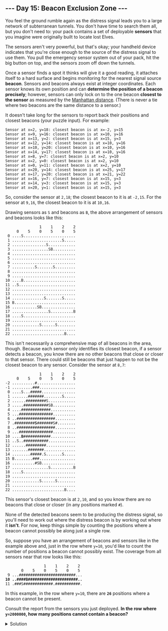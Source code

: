 ## --- Day 15: Beacon Exclusion Zone ---

You feel the ground rumble again as the distress signal leads you to a large network of subterranean tunnels. You don't have time to search them all, but you don't need to: your pack contains a set of deployable **sensors** that you imagine were originally built to locate lost Elves.


The sensors aren't very powerful, but that's okay; your handheld device indicates that you're close enough to the source of the distress signal to use them. You pull the emergency sensor system out of your pack, hit the big button on top, and the sensors zoom off down the tunnels.


Once a sensor finds a spot it thinks will give it a good reading, it attaches itself to a hard surface and begins monitoring for the nearest signal source **beacon**. Sensors and beacons always exist at integer coordinates. Each sensor knows its own position and can **determine the position of a beacon precisely**; however, sensors can only lock on to the one beacon **closest to the sensor** as measured by the [Manhattan distance](https://en.wikipedia.org/wiki/Taxicab_geometry). (There is never a tie where two beacons are the same distance to a sensor.)


It doesn't take long for the sensors to report back their positions and closest beacons (your puzzle input). For example:



```
Sensor at x=2, y=18: closest beacon is at x=-2, y=15
Sensor at x=9, y=16: closest beacon is at x=10, y=16
Sensor at x=13, y=2: closest beacon is at x=15, y=3
Sensor at x=12, y=14: closest beacon is at x=10, y=16
Sensor at x=10, y=20: closest beacon is at x=10, y=16
Sensor at x=14, y=17: closest beacon is at x=10, y=16
Sensor at x=8, y=7: closest beacon is at x=2, y=10
Sensor at x=2, y=0: closest beacon is at x=2, y=10
Sensor at x=0, y=11: closest beacon is at x=2, y=10
Sensor at x=20, y=14: closest beacon is at x=25, y=17
Sensor at x=17, y=20: closest beacon is at x=21, y=22
Sensor at x=16, y=7: closest beacon is at x=15, y=3
Sensor at x=14, y=3: closest beacon is at x=15, y=3
Sensor at x=20, y=1: closest beacon is at x=15, y=3
```

So, consider the sensor at `2,18`; the closest beacon to it is at `-2,15`. For the sensor at `9,16`, the closest beacon to it is at `10,16`.


Drawing sensors as `S` and beacons as `B`, the above arrangement of sensors and beacons looks like this:



```
               1    1    2    2
     0    5    0    5    0    5
 0 ....S.......................
 1 ......................S.....
 2 ...............S............
 3 ................SB..........
 4 ............................
 5 ............................
 6 ............................
 7 ..........S.......S.........
 8 ............................
 9 ............................
10 ....B.......................
11 ..S.........................
12 ............................
13 ............................
14 ..............S.......S.....
15 B...........................
16 ...........SB...............
17 ................S..........B
18 ....S.......................
19 ............................
20 ............S......S........
21 ............................
22 .......................B....
```

This isn't necessarily a comprehensive map of all beacons in the area, though. Because each sensor only identifies its closest beacon, if a sensor detects a beacon, you know there are no other beacons that close or closer to that sensor. There could still be beacons that just happen to not be the closest beacon to any sensor. Consider the sensor at `8,7`:


<pre><code>               1    1    2    2
     0    5    0    5    0    5
-2 ..........#.................
-1 .........###................
 0 ....S...#####...............
 1 .......#######........S.....
 2 ......#########S............
 3 .....###########SB..........
 4 ....#############...........
 5 ...###############..........
 6 ..#################.........
 7 .#########<b>S</b>#######S#........
 8 ..#################.........
 9 ...###############..........
10 ....<b>B</b>############...........
11 ..S..###########............
12 ......#########.............
13 .......#######..............
14 ........#####.S.......S.....
15 B........###................
16 ..........#SB...............
17 ................S..........B
18 ....S.......................
19 ............................
20 ............S......S........
21 ............................
22 .......................B....
</code></pre>

This sensor's closest beacon is at `2,10`, and so you know there are no beacons that close or closer (in any positions marked `#`).


None of the detected beacons seem to be producing the distress signal, so you'll need to work out where the distress beacon is by working out where it **isn't**. For now, keep things simple by counting the positions where a beacon cannot possibly be along just a single row.


So, suppose you have an arrangement of beacons and sensors like in the example above and, just in the row where `y=10`, you'd like to count the number of positions a beacon cannot possibly exist. The coverage from all sensors near that row looks like this:


<pre><code>                 1    1    2    2
       0    5    0    5    0    5
 9 ...#########################...
<b>10 ..####B######################..</b>
11 .###S#############.###########.
</code></pre>

In this example, in the row where `y=10`, there are **`26`** positions where a beacon cannot be present.


Consult the report from the sensors you just deployed. **In the row where `y=2000000`, how many positions cannot contain a beacon?**


<details>
    <summary>Solution</summary>

This is a tricky problem. My first approach was to save all the impossible points and finally check for the asked row, but the program ran out of memory.

In my second try, I realized that I didn't have to save all the points, only the points in the asked row.

First of all, I parse the input as a list of elements `sensor, beacon, distance`.

```python
def manhattan_distance(p1: (int, int), p2: (int, int)) -> int:
    return abs(p1[0] - p2[0]) + abs(p1[1] - p2[1])


def parse_sensors(area: list) -> list:
    sensors = []
    for line in area:
        aux_dict = dict()
        nums = re.findall(r'-?\d+', line)
        aux_dict['sensor'] = int(nums[0]), int(nums[1])
        aux_dict['beacon'] = int(nums[2]), int(nums[3])
        aux_dict['distance'] = manhattan_distance(aux_dict['sensor'], aux_dict['beacon'])
        sensors.append(aux_dict)

    return sensors
```

Once I have already parsed the input, I loop through all the sensors checking if that sensor can modify the asked row.
If it is not the case, I skip the sensor. On the other hand, if it does modify the row, I update the impossible points in the row with these new ones.
Lastly, I remove the possible sensors or beacons in the row.


```python
sensors = parse_sensors(input_lines)
row = 2_000_000

impossible_points = set()
for sensor in sensors:
    sensor_point, beacon_point, distance = sensor.values()
    if (offset := abs(row - sensor_point[1])) <= distance:
        signal_range = range(sensor_point[0] - distance, sensor_point[0] + distance + 1)
        if offset == 0:
            impossible_points.update(signal_range)
        else:
            if sensor_point[1] + offset == row:
                impossible_points.update(signal_range[offset:-offset])
            elif sensor_point[1] - offset == row:
                impossible_points.update(signal_range[offset:-offset])

        try:
            if sensor_point[1] == row:
                impossible_points.remove(sensor_point[0])
            if beacon_point[1] == row:
                impossible_points.remove(beacon_point[0])
        except KeyError:
            pass

print(f'{len(impossible_points)=}')
```

The answer is: `4876693`.

</details>


